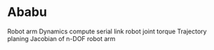 # Ababu
Robot arm Dynamics
compute serial link robot joint torque
Trajectory planing
Jacobian of n-DOF robot arm
